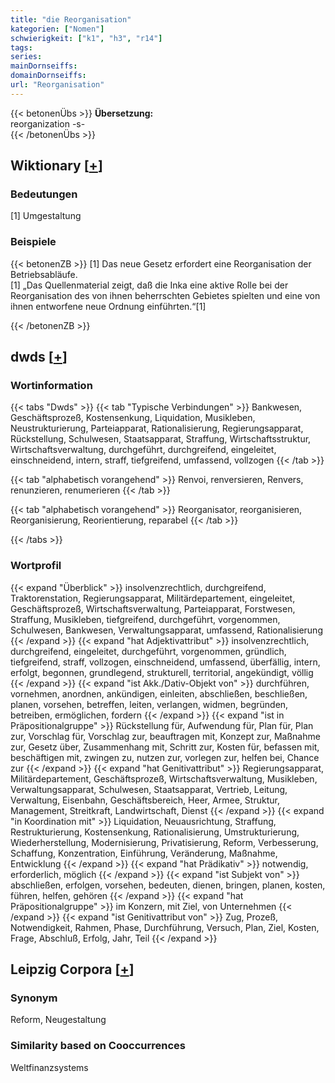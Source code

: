 ```yaml
---
title: "die Reorganisation"
kategorien: ["Nomen"]
schwierigkeit: ["k1", "h3", "r14"]
tags:
series:
mainDornseiffs:
domainDornseiffs:
url: "Reorganisation"
---
```


{{< betonenÜbs >}}
**Übersetzung:**  
reorganization -s-  
{{< /betonenÜbs >}}

## Wiktionary [[+](https://de.wiktionary.org/wiki/Reorganisation)]

### Bedeutungen
[1] Umgestaltung  

### Beispiele
{{< betonenZB >}}
[1] Das neue Gesetz erfordert eine Reorganisation der Betriebsabläufe.  
[1] „Das Quellenmaterial zeigt, daß die Inka eine aktive Rolle bei der Reorganisation des von ihnen beherrschten Gebietes spielten und eine von ihnen entworfene neue Ordnung einführten.“[1]  

{{< /betonenZB >}}


## dwds [[+](https://www.dwds.de/wb/Reorganisation)]

### Wortinformation
{{< tabs "Dwds" >}}
{{< tab "Typische Verbindungen" >}}
Bankwesen, Geschäftsprozeß, Kostensenkung, Liquidation, Musikleben, Neustrukturierung, Parteiapparat, Rationalisierung, Regierungsapparat, Rückstellung, Schulwesen, Staatsapparat, Straffung, Wirtschaftsstruktur, Wirtschaftsverwaltung, durchgeführt, durchgreifend, eingeleitet, einschneidend, intern, straff, tiefgreifend, umfassend, vollzogen
{{< /tab >}}

{{< tab "alphabetisch vorangehend" >}}
Renvoi, renversieren, Renvers, renunzieren, renumerieren
{{< /tab >}}

{{< tab "alphabetisch vorangehend" >}}
Reorganisator, reorganisieren, Reorganisierung, Reorientierung, reparabel
{{< /tab >}}

{{< /tabs >}}

### Wortprofil
{{< expand "Überblick" >}} insolvenzrechtlich, durchgreifend, Traktorenstation, Regierungsapparat, Militärdepartement, eingeleitet, Geschäftsprozeß, Wirtschaftsverwaltung, Parteiapparat, Forstwesen, Straffung, Musikleben, tiefgreifend, durchgeführt, vorgenommen, Schulwesen, Bankwesen, Verwaltungsapparat, umfassend, Rationalisierung {{< /expand >}}
{{< expand "hat Adjektivattribut" >}} insolvenzrechtlich, durchgreifend, eingeleitet, durchgeführt, vorgenommen, gründlich, tiefgreifend, straff, vollzogen, einschneidend, umfassend, überfällig, intern, erfolgt, begonnen, grundlegend, strukturell, territorial, angekündigt, völlig {{< /expand >}}
{{< expand "ist Akk./Dativ-Objekt von" >}} durchführen, vornehmen, anordnen, ankündigen, einleiten, abschließen, beschließen, planen, vorsehen, betreffen, leiten, verlangen, widmen, begründen, betreiben, ermöglichen, fordern {{< /expand >}}
{{< expand "ist in Präpositionalgruppe" >}} Rückstellung für, Aufwendung für, Plan für, Plan zur, Vorschlag für, Vorschlag zur, beauftragen mit, Konzept zur, Maßnahme zur, Gesetz über, Zusammenhang mit, Schritt zur, Kosten für, befassen mit, beschäftigen mit, zwingen zu, nutzen zur, vorlegen zur, helfen bei, Chance zur {{< /expand >}}
{{< expand "hat Genitivattribut" >}} Regierungsapparat, Militärdepartement, Geschäftsprozeß, Wirtschaftsverwaltung, Musikleben, Verwaltungsapparat, Schulwesen, Staatsapparat, Vertrieb, Leitung, Verwaltung, Eisenbahn, Geschäftsbereich, Heer, Armee, Struktur, Management, Streitkraft, Landwirtschaft, Dienst {{< /expand >}}
{{< expand "in Koordination mit" >}} Liquidation, Neuausrichtung, Straffung, Restrukturierung, Kostensenkung, Rationalisierung, Umstrukturierung, Wiederherstellung, Modernisierung, Privatisierung, Reform, Verbesserung, Schaffung, Konzentration, Einführung, Veränderung, Maßnahme, Entwicklung {{< /expand >}}
{{< expand "hat Prädikativ" >}} notwendig, erforderlich, möglich {{< /expand >}}
{{< expand "ist Subjekt von" >}} abschließen, erfolgen, vorsehen, bedeuten, dienen, bringen, planen, kosten, führen, helfen, gehören {{< /expand >}}
{{< expand "hat Präpositionalgruppe" >}} im Konzern, mit Ziel, von Unternehmen {{< /expand >}}
{{< expand "ist Genitivattribut von" >}} Zug, Prozeß, Notwendigkeit, Rahmen, Phase, Durchführung, Versuch, Plan, Ziel, Kosten, Frage, Abschluß, Erfolg, Jahr, Teil {{< /expand >}}

## Leipzig Corpora [[+](https://corpora.uni-leipzig.de/en/res?word=Reorganisation&corpusId=deu_newscrawl-public_2018)]


### Synonym
Reform, Neugestaltung


### Similarity based on Cooccurrences
Weltfinanzsystems

